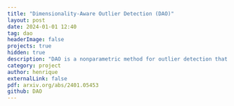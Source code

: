 ```yaml
---
title: "Dimensionality-Aware Outlier Detection (DAO)"
layout: post
date: 2024-01-01 12:40
tag: dao
headerImage: false
projects: true
hidden: true
description: "DAO is a nonparametric method for outlier detection that takes full account of local variations in intrinsic dimensionality within the dataset."
category: project
author: henrique
externalLink: false
pdf: arxiv.org/abs/2401.05453
github: DAO
---
```


